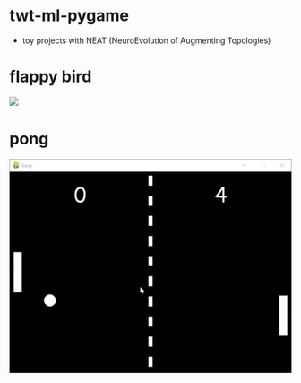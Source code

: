 # twt-ml-pygame
  - toy projects with NEAT (NeuroEvolution of Augmenting Topologies)

# flappy bird
![](https://github.com/alfredtruong/twt-ml-pygame/blob/main/flappybird_ai.gif)

# pong
![](https://github.com/alfredtruong/twt-ml-pygame/blob/main/pong_ai.gif)
